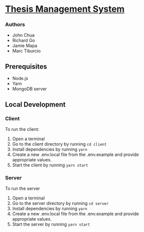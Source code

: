 # [Thesis Management System](https://github.com/jamieeow/Thesis-Management-System)

### Authors
- John Chua
- Richard Go
- Jamie Mapa
- Marc Tiburcio

## Prerequisites

- Node.js
- Yarn
- MongoDB server

## Local Development

### Client

To run the client:

1. Open a terminal
2. Go to the client directory by running `cd client`
3. Install dependencies by running `yarn`
4. Create a new .env.local file from the .env.example and provide appropriate values.
5. Start the client by running `yarn start`

### Server

To run the server

1. Open a terminal
2. Go to the server directory by running `cd server`
3. Install dependencies by running `yarn`
4. Create a new .env.local file from the .env.example and provide appropriate values.
5. Start the server by running `yarn start`
